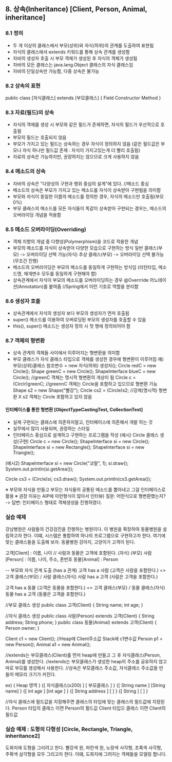 ## 8. 상속(Inheritance) [Client, Person, Animal, inheritance]

### 8.1 정의
- 두 개 이상의 클래스에서 부모(상위)와 자식(하위)의 관계를 도출하여 표현됨
- 자식의 클래스에서 extends 키워드를 통해 상속 관계를 생성함
- 자바의 생성자 호출 시 부모 객체가 생성된 후 자식의 객체가 생성됨
- 자바의 모든 클래스는 java.lang.Object 클래스의 자식 클래스임
- 자바의 단일상속만 가능함, 다중 상속은 불가능

### 8.2 상속의 표현
public class [자식클래스] extends [부모클래스] {
	Field
	Constructor
	Method
}

### 8.3 자료(필드)의 상속
- 자식의 객체를 생성 시 부모와 같은 필드가 존재하면, 자식의 필드가 우선적으로 호출됨
- 부모의 필드는 호출되지 않음
- 부모가 가지고 있는 필드는 상속하는 경우 자식이 정의하지 않음 (같은 필드값은 부모나 자식 하나만 필드값 존재 : 자식이 가지고있는게 더 빨리 호출됨)
- 자료의 상속은 가능하지만, 권장하지는 않으므로 크게 사용하지 않음

### 8.4 메소드의 상속
- 자바의 상속은 "다양성의 구현과 행위 중심의 설계"에 있다. //메소드 중심
- 메소드의 상속은 부모가 가지고 있는 메소드를 자식이 상속받아 구현됨을 의미함
- 부모와 자식이 동일한 이름의 메소드를 정의한 경우, 자식의 메소드만 호출됨(부모 0%)
- 부모 클래스의 메소드를 모든 자식들이 똑같이 상속받아 구현되는 경우는, 메소드의 오버라이딩 개념을 적용함

### 8.5 메소드 오버라이딩(Overriding)
- 객체 지향의 개념 중 다향성(Polymerphism)을 코드로 적용한 개념
- 부모의 메소드를 자식이 상속받아 다양한 모습으로 구현하는 방식
  일반 클래스(부모) -> 오버라이딩 선택 가능(자식)
  추상 클래스(부모) -> 오버라이딩 선택 불가능(무조건 진행)
- 메소드의 오버라이딩은 부모의 메소드를 동일하게 구현하는 방식임
  (리턴타입, 메소드명, 매개변수 모두를 동일하게 구현해야 함)
- 상속관계에서 자식이 부모의 메소드를 오버라이딩하는 경우 @Overrride 어노테이션(Annotation)를 붙여줌 //Spring에서 이런 기호로 역할을 분리함

### 8.6 생성자 호출
- 상속관계에서 자식의 생성자 보다 부모의 생성자가 먼저 호출됨
- super() 메소드를 이용하여 오버로딩된 부모의 생성자를 호출할 수 있음
- this(), super() 메소드는 생성자 정의 시 첫 행에 정의되어야 함


### 8.7 객체의 형변환
- 상속 관계의 객체들 사이에서 이루어지는 형변환을 의미함
- 부모 클래스가 자식 클래스 타입으로 객체를 생성한 경우에 형변환이 이루어짐
예) 부모(상위)클래스 참조변수 = new 자식(하위) 생성자();
	Circle redC = new Circle();
	Shape greenC = new Circle();
	ShapeInterface blueC = new Circle(); //greenC 객체는 명시적 형변환의 개상이 됨
	Circle c = (Circlr)greenC;			//greennC 객체는 Circle을 포함하고 있으므로 형변환 가능
	Shape s2 = new Shape("빨강");
	Circle cs2 = (Circle)s2; //강제(명시적) 형변환 X s2 객체는 Circle 포함하고 있지 않음

#### 인터페이스를 통한 형변환 [ObjectTypeCastingTest, CollectionTest]
- 실제 구현되는 클래스에 의존하지말고, 인터페이스에 의존해서 개발 하는 것
- 실무에서 많이 사용되며, 권장하는 스타일
- 인터페이스 중심으로 설계하고 구현하는 프로그램을 작성
(예시) Circle 클래스 생성(구현)
Circle c = new Circle();
ShapeInterface si = new Circle();
ShapeInterface si = new Rectangle();
ShapeInterface si = new Triangle();

(예시2)
ShapeInterface si = new Circle("코랄", 1);
si.draw(); 
System.out.println(si.getArea());
		
Circle cs3 = (Circle)si;
cs3.draw();
System.out.println(cs3.getArea());

※ 부모와 자식을 만들고 부모는 자식들의 공통된 메소드를 뽑아내고 그걸 인터페이스로 활용
※ 권장 이유는 AIP에 이런형식이 많아서
인터뷰) 질문: 어떤식으로 형변환했는지? -> 답변: 인터페이스 형태로 객체생성을 진행하였다.

### 실습 예제
강남병원은 사람들의 건강검진을 진행하는 병원이다. 이 병원을 확장하여 동물병원을 설립하고자 한다. 이떄, 시스템은 통합하여 하나의 프로그램으로 구현하고자 한다. 여기에 맞는 클래스들을 도출해 보자. 동물병원 강아지, 고양이가 고객이 된다.

고객[Client] : 이름, 나이
// 사람과 동물은 고객에 포함된다.
	 (자식)   (부모)
사람[Person] : 이름, 나이, 주소, 폰번호
동물[Animal] : Person

-- 부모와 자식 관계 도출 (has a 관계)
고객 has a 사람 (고객은 사람을 포함한다.) => 고객 클래스(부모) / 사람 클래스(자식)
사람 has a 고객 (사람은 고객을 포함한다.)

고객 has a 동물 (고객은 동물을 포함한다.) => 고객 클래스(부모) / 동물 클래스(자식)
동물 has a 고객 (동물은 고객을 포함한다.)

//부모 클래스 생성
public class 고객(Client) {
	String name;
	int age;
}

//자식 클래스 생성
public class 사람(Person) extends 고객(Client) {
	String address;
	String phone;
}
public class 동물(Animal) extends 고객(Client) {
	Person owner;
}

Client c1 = new Client(); //Heap에 Client주소값 Stack에 c1변수값
Person p1 = new Person(); 
Animal a1 = new Animal();

//extends는 부모클래스(Client)를 먼저 heap에 만들고 그 후 자식클래스(Person, Animal)를 생성한다.
//extends는 부모클래스가 생성한 heap의 주소를 공유하지 않고 따로 부모를 생성해서 사용한다.
//상속은 부모클래스 주소값, 자식클래스 주소값을 만들어 메모리 크기가 커진다.

ex) {				Heap 영역					}
	{[	자식클래스(x200)	]	[	부모클래스	]	}
	{[	String name	 	]	[String name]	}
	{[	int age			]	[int age	]	}
	{[	String address	]	[			]	}
	{[	String 			]	[			]	}
	
//자식 클래스에 필드값을 지정해주면 클래스의 타입에 맞는 클래스의 필드값에 지정된다.
Person 타입의 클래스 이면 Person의 필드값
Client 타입으 클래스 이면 Client의 필드값

### 실습 예제 : 도형의 다형성 [Circle, Rectangle, Triangle, inheritance2]
도화지에 도형을 그리려고 한다.
빨강색 원, 파란색 원, 노랑색 사각형, 초록색 사각형, 주확색 삼각형을 모두 그리고자 한다.
이떄, 도화지에 그려지는 객체들을 모델링 합니다.

